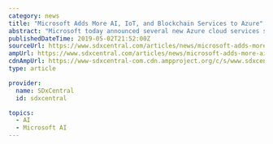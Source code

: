 ```yaml
---
category: news
title: "Microsoft Adds More AI, IoT, and Blockchain Services to Azure"
abstract: "Microsoft today announced several new Azure cloud services spanning artificial intelligence (AI), IoT, and blockchain ahead of its annual Build developers’ conference next week. “With Azure, we are delivering the best cloud for AI, ML (machine learning ..."
publishedDateTime: 2019-05-02T21:52:00Z
sourceUrl: https://www.sdxcentral.com/articles/news/microsoft-adds-more-ai-iot-and-blockchain-services-to-azure/2019/05/
ampUrl: https://www.sdxcentral.com/articles/news/microsoft-adds-more-ai-iot-and-blockchain-services-to-azure/2019/05/amp/
cdnAmpUrl: https://www-sdxcentral-com.cdn.ampproject.org/c/s/www.sdxcentral.com/articles/news/microsoft-adds-more-ai-iot-and-blockchain-services-to-azure/2019/05/amp/
type: article

provider:
  name: SDxCentral
  id: sdxcentral

topics:
  - AI
  - Microsoft AI
---
```

